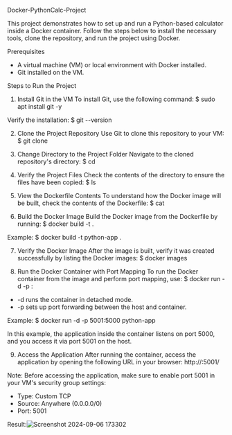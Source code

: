 
Docker-PythonCalc-Project

This project demonstrates how to set up and run a Python-based calculator inside a Docker container. Follow the steps below to install the necessary tools, clone the repository, and run the project using Docker.

Prerequisites
- A virtual machine (VM) or local environment with Docker installed.
- Git installed on the VM.

Steps to Run the Project

1. Install Git in the VM
To install Git, use the following command:
$ sudo apt install git -y

Verify the installation:
$ git --version

2. Clone the Project Repository
Use Git to clone this repository to your VM:
$ git clone <RepositoryURL>

3. Change Directory to the Project Folder
Navigate to the cloned repository's directory:
$ cd <DirectoryName>

4. Verify the Project Files
Check the contents of the directory to ensure the files have been copied:
$ ls

5. View the Dockerfile Contents
To understand how the Docker image will be built, check the contents of the Dockerfile:
$ cat <DockerfileName>

6. Build the Docker Image
Build the Docker image from the Dockerfile by running:
$ docker build -t <ImageName> .

Example:
$ docker build -t python-app .

7. Verify the Docker Image
After the image is built, verify it was created successfully by listing the Docker images:
$ docker images

8. Run the Docker Container with Port Mapping
To run the Docker container from the image and perform port mapping, use:
$ docker run -d -p <HostPortNumber>:<ContainerPortNumber> <ImageName>

- -d runs the container in detached mode.
- -p sets up port forwarding between the host and container.

Example:
$ docker run -d -p 5001:5000 python-app

In this example, the application inside the container listens on port 5000, and you access it via port 5001 on the host.

9. Access the Application
After running the container, access the application by opening the following URL in your browser:
http://<PublicIPofVM>:5001/

Note: Before accessing the application, make sure to enable port 5001 in your VM's security group settings:
- Type: Custom TCP
- Source: Anywhere (0.0.0.0/0)
- Port: 5001

Result:![Screenshot 2024-09-06 173302](https://github.com/user-attachments/assets/6c2cf253-bd9f-4d8c-a992-6cb34045b6e3)



